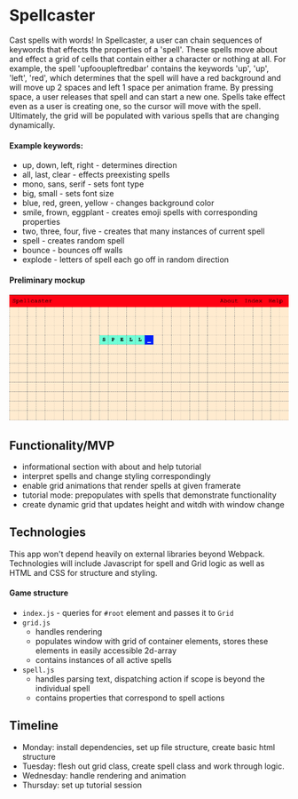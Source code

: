 # Spellcaster

Cast spells with words! In Spellcaster, a user can chain sequences of keywords that effects the properties of a 'spell'. These spells move about and effect a grid of cells that contain either a character or nothing at all. For example, the spell 'upfooupleftredbar' contains the keywords 'up', 'up', 'left', 'red', which determines that the spell will have a red background and will move up 2 spaces and left 1 space per animation frame. By pressing space, a user releases that spell and can start a new one. Spells take effect even as a user is creating one, so the cursor will move with the spell. Ultimately, the grid will be populated with various spells that are changing dynamically. 

#### Example keywords: 

* up, down, left, right - determines direction
* all, last, clear - effects preexisting spells
* mono, sans, serif - sets font type
* big, small - sets font size
* blue, red, green, yellow - changes background color
* smile, frown, eggplant - creates emoji spells with corresponding properties
* two, three, four, five - creates that many instances of current spell
* spell - creates random spell
* bounce - bounces off walls
* explode - letters of spell each go off in random direction

#### Preliminary mockup

![mockup](https://github.com/debevoise/SpellCaster/blob/master/public/mockups/Screen%20Shot%202020-01-06%20at%2012.20.16%20PM.png)

## Functionality/MVP

* informational section with about and help tutorial
* interpret spells and change styling correspondingly
* enable grid animations that render spells at given framerate
* tutorial mode: prepopulates with spells that demonstrate functionality
* create dynamic grid that updates height and witdh with window change

## Technologies

This app won't depend heavily on external libraries beyond Webpack. Technologies will include Javascript for spell and Grid logic as well as HTML and CSS for structure and styling. 

#### Game structure

* `index.js` - queries for `#root` element and passes it to `Grid`
* `grid.js`
    * handles rendering
    * populates window with grid of container elements, stores these elements in easily accessible 2d-array
    * contains instances of all active spells    
* `spell.js` 
    * handles parsing text, dispatching action if scope is beyond the individual spell
    * contains properties that correspond to spell actions
    
## Timeline

* Monday: install dependencies, set up file structure, create basic html structure
* Tuesday: flesh out grid class, create spell class and work through logic.
* Wednesday: handle rendering and animation
* Thursday: set up tutorial session
